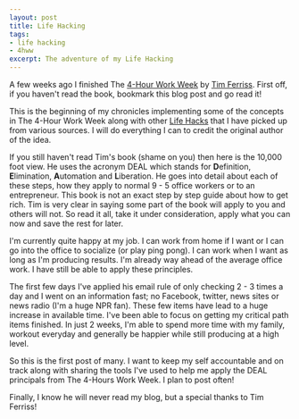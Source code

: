 ```yaml
---
layout: post
title: Life Hacking
tags:
- life hacking
- 4hww
excerpt: The adventure of my Life Hacking
---
```


A few weeks ago I finished The [4-Hour Work Week](http://www.amazon.com/gp/product/0307465357) by [Tim Ferriss](http://www.fourhourworkweek.com/blog/).  First off, if you haven't read the book, bookmark this blog post and go read it!

This is the beginning of my chronicles implementing some of the concepts in The 4-Hour Work Week along with other [Life Hacks](https://en.wikipedia.org/wiki/Life_hacking) that I have picked up from various sources.  I will do everything I can to credit the original author of the idea.

If you still haven't read Tim's book (shame on you) then here is the 10,000 foot view.  He uses the acronym DEAL which stands for **D**efinition, **E**limination, **A**utomation and **L**iberation.  He goes into detail about each of these steps, how they apply to normal 9 - 5 office workers or to an entrepreneur.  This book is not an exact step by step guide about how to get rich.  Tim is very clear in saying some part of the book will apply to you and others will not.  So read it all, take it under consideration, apply what you can now and save the rest for later.

I'm currently quite happy at my job.  I can work from home if I want or I can go into the office to socialize (or play ping pong).  I can work when I want as long as I'm producing results.  I'm already way ahead of the average office work.  I have still be able to apply these principles.

The first few days I've applied his email rule of only checking 2 - 3 times a day and I went on an information fast; no Facebook, twitter, news sites or news radio (I'm a huge NPR fan).  These few items have lead to a huge increase in available time. I've been able to focus on getting my critical path items finished.  In just 2 weeks, I'm able to spend more time with my family, workout everyday and generally be happier while still producing at a high level.  

So this is the first post of many.  I want to keep my self accountable and on track along with sharing the tools I've used to help me apply the DEAL principals from The 4-Hours Work Week.  I plan to post often!

Finally, I know he will never read my blog, but a special thanks to Tim Ferriss!
